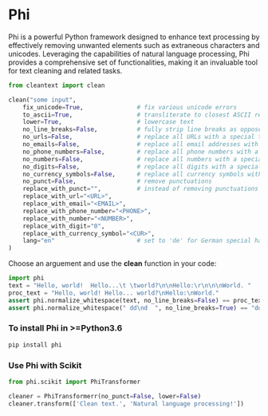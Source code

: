 # Phi

Phi is a powerful Python framework designed to enhance text processing by effectively removing unwanted elements such as extraneous characters and unicodes. Leveraging the capabilities of natural language processing, Phi provides a comprehensive set of functionalities, making it an invaluable tool for text cleaning and related tasks.

```python
from cleantext import clean

clean("some input",
    fix_unicode=True,               # fix various unicode errors
    to_ascii=True,                  # transliterate to closest ASCII representation
    lower=True,                     # lowercase text
    no_line_breaks=False,           # fully strip line breaks as opposed to only normalizing them
    no_urls=False,                  # replace all URLs with a special token
    no_emails=False,                # replace all email addresses with a special token
    no_phone_numbers=False,         # replace all phone numbers with a special token
    no_numbers=False,               # replace all numbers with a special token
    no_digits=False,                # replace all digits with a special token
    no_currency_symbols=False,      # replace all currency symbols with a special token
    no_punct=False,                 # remove punctuations
    replace_with_punct="",          # instead of removing punctuations you may replace them
    replace_with_url="<URL>",
    replace_with_email="<EMAIL>",
    replace_with_phone_number="<PHONE>",
    replace_with_number="<NUMBER>",
    replace_with_digit="0",
    replace_with_currency_symbol="<CUR>",
    lang="en"                       # set to 'de' for German special handling
)
```

Choose an arguement and use the **clean** function in your code:

```python
import phi
text = "Hello, world!  Hello...\t \tworld?\n\nHello:\r\n\n\nWorld. "
proc_text = "Hello, world! Hello... world?\nHello:\nWorld."
assert phi.normalize_whitespace(text, no_line_breaks=False) == proc_text
assert phi.normalize_whitespace(" dd\nd  ", no_line_breaks=True) == "dd d"
```

### To install Phi in >=Python3.6

```powershell
pip install phi
```

### Use Phi with Scikit

```python
from phi.scikit import PhiTransformer

cleaner = PhiTransformerr(no_punct=False, lower=False)
cleaner.transform(['Clean text.', 'Natural language processing!'])
```
